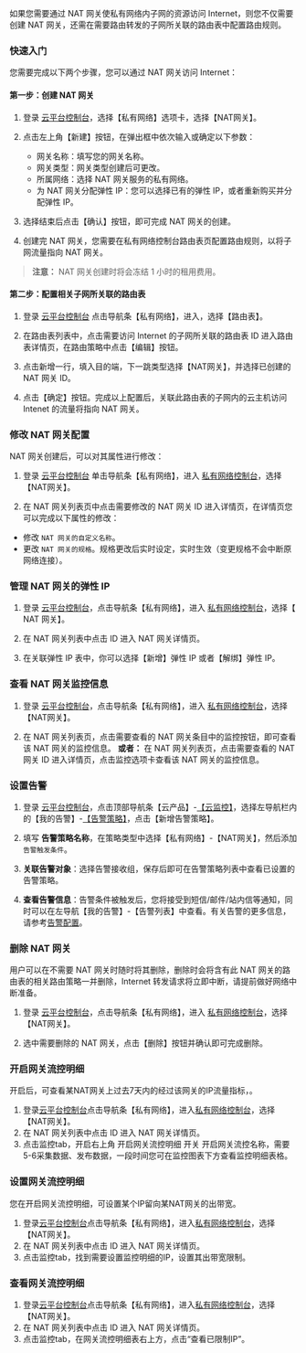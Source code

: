 如果您需要通过 NAT 网关使私有网络内子网的资源访问 Internet，则您不仅需要创建 NAT 网关，还需在需要路由转发的子网所关联的路由表中配置路由规则。

### 快速入门
您需要完成以下两个步骤，您可以通过 NAT 网关访问 Internet：
#### 第一步：创建 NAT 网关
1. 登录 <a href="http://console.tcecqpoc.fsphere.cn/" target="_blank">云平台控制台</a>，选择【私有网络】选项卡，选择【NAT网关】。

2. 点击左上角【新建】按钮，在弹出框中依次输入或确定以下参数：
	- 网关名称：填写您的网关名称。
	- 网关类型：网关类型创建后可更改。
	- 所属网络：选择 NAT 网关服务的私有网络。
	- 为 NAT 网关分配弹性 IP：您可以选择已有的弹性 IP，或者重新购买并分配弹性 IP。

3. 选择结束后点击【确认】按钮，即可完成 NAT 网关的创建。 

4. 创建完 NAT 网关，您需要在私有网络控制台路由表页配置路由规则，以将子网流量指向 NAT 网关。

><b>注意：</b>
>NAT 网关创建时将会冻结 1 小时的租用费用。

#### 第二步：配置相关子网所关联的路由表
1. 登录 <a href="http://console.tcecqpoc.fsphere.cn/" target="_blank">云平台控制台</a> 点击导航条【私有网络】，进入，选择【路由表】。

2. 在路由表列表中，点击需要访问 Internet 的子网所关联的路由表 ID 进入路由表详情页，在路由策略中点击【编辑】按钮。

3. 点击新增一行，填入目的端，下一跳类型选择【NAT网关】，并选择已创建的 NAT 网关 ID。

4. 点击【确定】按钮。完成以上配置后，关联此路由表的子网内的云主机访问 Intenet 的流量将指向 NAT 网关。

### 修改 NAT 网关配置
NAT 网关创建后，可以对其属性进行修改：
1. 登录 <a href="http://console.tcecqpoc.fsphere.cn/" target="_blank">云平台控制台</a> 单击导航条【私有网络】，进入 <a href="http://console.tcecqpoc.fsphere.cn/vpc/vpc?rid=8" target="_blank">私有网络控制台</a>，选择【NAT网关】。

2. 在 NAT 网关列表页中点击需要修改的 NAT 网关 ID 进入详情页，在详情页您可以完成以下属性的修改：
- 修改 ```NAT 网关的自定义名称```。
- 更改 ```NAT 网关的规格```。规格更改后实时设定，实时生效（变更规格不会中断原网络连接）。

### 管理 NAT 网关的弹性 IP
1. 登录 <a href="http://console.tcecqpoc.fsphere.cn/" target="_blank">云平台控制台</a>，点击导航条【私有网络】，进入 <a href="http://console.tcecqpoc.fsphere.cn/vpc/vpc?rid=8" target="_blank">私有网络控制台</a>，选择【 NAT 网关】。
2. 在 NAT 网关列表中点击 ID 进入 NAT 网关详情页。

3. 在关联弹性 IP 表中，你可以选择【新增】弹性 IP 或者【解绑】弹性 IP。

### 查看 NAT 网关监控信息
1. 登录 <a href="http://console.tcecqpoc.fsphere.cn/" target="_blank">云平台控制台</a>，点击导航条【私有网络】，进入 <a href="http://console.tcecqpoc.fsphere.cn/vpc/vpc?rid=8" target="_blank">私有网络控制台</a>，选择【NAT网关】。

2. 在 NAT 网关列表页，点击需要查看的 NAT 网关条目中的监控按钮，即可查看该 NAT 网关的监控信息。
<b>或者：</b>
在 NAT 网关列表页，点击需要查看的 NAT 网关 ID 进入详情页，点击监控选项卡查看该 NAT 网关的监控信息。

### 设置告警
1. 登录 <a href="http://console.tcecqpoc.fsphere.cn/" target="_blank">云平台控制台</a>，点击顶部导航条【云产品】-<a href="http://console.tcecqpoc.fsphere.cn/monitor/overview" target="_blank">【云监控】</a>，选择左导航栏内的【我的告警】-<a href="http://console.tcecqpoc.fsphere.cn/monitor/policylist" target="_blank">【告警策略】</a>，点击【新增告警策略】。

2)	填写 **告警策略名称**，在策略类型中选择【私有网络】-【NAT网关】，然后添加```告警触发条件```。

3)	**关联告警对象**：选择告警接收组，保存后即可在告警策略列表中查看已设置的告警策略。

4)	**查看告警信息**：告警条件被触发后，您将接受到短信/邮件/站内信等通知，同时可以在左导航【我的告警】-【告警列表】中查看。有关告警的更多信息，请参考<a href="/doc/product/248/1073" target="_blank">告警配置</a>。

### 删除 NAT 网关
用户可以在不需要 NAT 网关时随时将其删除，删除时会将含有此 NAT 网关的路由表的相关路由策略一并删除，Internet 转发请求将立即中断，请提前做好网络中断准备。

1) 	登录 <a href="http://console.tcecqpoc.fsphere.cn/" target="_blank">云平台控制台</a>，点击导航条【私有网络】，进入 <a href="http://console.tcecqpoc.fsphere.cn/vpc/vpc?rid=8" target="_blank">私有网络控制台</a>，选择【NAT网关】。

2) 选中需要删除的 NAT 网关，点击【删除】按钮并确认即可完成删除。


### 开启网关流控明细
开启后，可查看某NAT网关上过去7天内的经过该网关的IP流量指标，。
1)	登录[云平台控制台](http://console.tcecqpoc.fsphere.cn/)点击导航条【私有网络】，进入[私有网络控制台](http://console.tcecqpoc.fsphere.cn/vpc/vpc?rid=8)，选择【NAT网关】。
2) 在 NAT 网关列表中点击 ID 进入 NAT 网关详情页。
3) 点击监控tab，开启右上角 开启网关流控明细 开关
开启网关流控名称，需要5-6采集数据、发布数据，一段时间您可在监控图表下方查看监控明细表格。

### 设置网关流控明细
您在开启网关流控明细，可设置某个IP留向某NAT网关的出带宽。
1)	登录[云平台控制台](http://console.tcecqpoc.fsphere.cn/)点击导航条【私有网络】，进入[私有网络控制台](http://console.tcecqpoc.fsphere.cn/vpc/vpc?rid=8)，选择【NAT网关】。
2) 在 NAT 网关列表中点击 ID 进入 NAT 网关详情页。
3) 点击监控tab，找到需要设置监控明细的IP，设置其出带宽限制。

### 查看网关流控明细
1)	登录[云平台控制台](http://console.tcecqpoc.fsphere.cn/)点击导航条【私有网络】，进入[私有网络控制台](http://console.tcecqpoc.fsphere.cn/vpc/vpc?rid=8)，选择【NAT网关】。
2) 在 NAT 网关列表中点击 ID 进入 NAT 网关详情页。
3) 点击监控tab，在网关流控明细表右上方，点击“查看已限制IP”。

